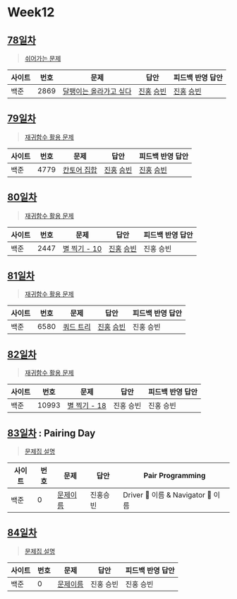 # Week12

## [78일차](Day78)

> [쉬어가는 문제](https://www.acmicpc.net/group/workbook/view/9797/31575)

| 사이트 | 번호 | 문제                 | 답안                | 피드백 반영 답안    |
| ------ | ---- | -------------------- | ------------------- | ------------------- |
| 백준   | 2869 | [달팽이는 올라가고 싶다](https://www.acmicpc.net/problem/2869) | [진홍](Day78/bj2869_kjh.java) [승빈](Day78/bj2869_wsb.java) | [진홍](Day78/bj2869_kjh_fb.java) [승빈](Day78/bj2869_wsb.java) |

## [79일차](Day79)

> [재귀함수 활용 문제](https://www.acmicpc.net/group/workbook/view/9797/31576)

| 사이트 | 번호 | 문제                 | 답안                | 피드백 반영 답안    |
| ------ | ---- | -------------------- | ------------------- | ------------------- |
| 백준   | 4779    | [칸토어 집합](https://www.acmicpc.net/problem/4779) | [진홍](Day79/bj4779_kjh.java) [승빈](Day79/bj4779_wsb.java) | [진홍](Day79/bj4779_kjh.java) [승빈](Day79/bj4779_wsb.java) |

## [80일차](Day80)

> [재귀함수 활용 문제](https://www.acmicpc.net/group/workbook/view/9797/31620)

| 사이트 | 번호 | 문제                 | 답안                | 피드백 반영 답안    |
| ------ | ---- | -------------------- | ------------------- | ------------------- |
| 백준   | 2447 | [별 찍기 - 10](https://www.acmicpc.net/problem/2447) | [진홍](Day80/bj2447_kjh.java) [승빈](Day80/bj2447_wsb.java) | 진홍 승빈 |

## [81일차](Day81)

> [재귀함수 활용 문제](https://www.acmicpc.net/group/workbook/view/9797/31672)

| 사이트 | 번호 | 문제                 | 답안                | 피드백 반영 답안    |
| ------ | ---- | -------------------- | ------------------- | ------------------- |
| 백준   | 6580    | [쿼드 트리](https://www.acmicpc.net/problem/6580) | [진홍](Day81/bj6580_kjh.java) [승빈](Day81/bj6580_wsb.java) | 진홍 승빈 |

## [82일차](Day82)

> [재귀함수 활용 문제](https://www.acmicpc.net/group/workbook/view/9797/31758)

| 사이트 | 번호 | 문제                 | 답안                | 피드백 반영 답안    |
| ------ | ---- | -------------------- | ------------------- | ------------------- |
| 백준   | 10993 | [별 찍기 - 18](https://www.acmicpc.net/problem/10993) | 진홍 승빈 | 진홍 승빈 |

## [83일차](Day83) : Pairing Day

> [문제집 설명](문제집링크)

| 사이트 | 번호 | 문제                 | 답안                | Pair Programming    |
| ------ | ---- | -------------------- | ------------------- | ------------------- |
| 백준   | 0    | [문제이름](문제링크) | 진홍승빈 | Driver 🚗 이름 & Navigator 🧭 이름 |

## [84일차](Day84)

> [문제집 설명](문제집링크)

| 사이트 | 번호 | 문제                 | 답안                | 피드백 반영 답안    |
| ------ | ---- | -------------------- | ------------------- | ------------------- |
| 백준   | 0    | [문제이름](문제링크) | 진홍 승빈 | 진홍 승빈 |
